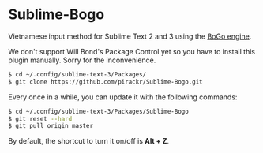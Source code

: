 Sublime-Bogo
============

Vietnamese input method for Sublime Text 2 and 3 using the
[BoGo engine](https://github.com/BoGoEngine/bogo-python).

We don't support Will Bond's Package Control yet so you have to install this
plugin manually. Sorry for the inconvenience.

```bash
$ cd ~/.config/sublime-text-3/Packages/
$ git clone https://github.com/pirackr/Sublime-Bogo.git
```

Every once in a while, you can update it with the following commands:

```bash
$ cd ~/.config/sublime-text-3/Packages/Sublime-Bogo
$ git reset --hard
$ git pull origin master
```

By default, the shortcut to turn it on/off is **Alt + Z**.
